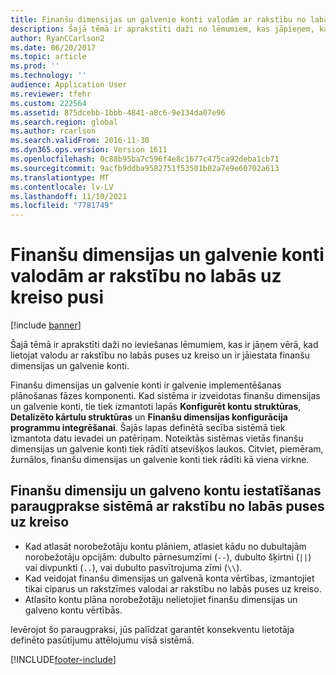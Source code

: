 ```yaml
---
title: Finanšu dimensijas un galvenie konti valodām ar rakstību no labās uz kreiso pusi
description: Šajā tēmā ir aprakstīti daži no lēmumiem, kas jāpieņem, kad lietojat valodu ar rakstību no labās puses uz kreiso un ir jāiestata finanšu dimensijas un galvenie konti.
author: RyanCCarlson2
ms.date: 06/20/2017
ms.topic: article
ms.prod: ''
ms.technology: ''
audience: Application User
ms.reviewer: tfehr
ms.custom: 222564
ms.assetid: 875dcebb-1bbb-4841-a8c6-9e134da07e96
ms.search.region: global
ms.author: rcarlson
ms.search.validFrom: 2016-11-30
ms.dyn365.ops.version: Version 1611
ms.openlocfilehash: 0c88b95ba7c596f4e8c1677c475ca92deba1cb71
ms.sourcegitcommit: 9acfb9ddba9582751f53501b82a7e9e60702a613
ms.translationtype: MT
ms.contentlocale: lv-LV
ms.lasthandoff: 11/10/2021
ms.locfileid: "7781749"
---
```

# <a name="financial-dimensions-and-main-accounts-in-right-to-left-languages"></a>Finanšu dimensijas un galvenie konti valodām ar rakstību no labās uz kreiso pusi

[!include [banner](../includes/banner.md)]

Šajā tēmā ir aprakstīti daži no ieviešanas lēmumiem, kas ir jāņem vērā, kad lietojat valodu ar rakstību no labās puses uz kreiso un ir jāiestata finanšu dimensijas un galvenie konti.

Finanšu dimensijas un galvenie konti ir galvenie implementēšanas plānošanas fāzes komponenti. Kad sistēma ir izveidotas finanšu dimensijas un galvenie konti, tie tiek izmantoti lapās **Konfigurēt kontu struktūras**, **Detalizēto kārtulu struktūras** un **Finanšu dimensijas konfigurācija programmu integrēšanai**. Šajās lapas definētā secība sistēmā tiek izmantota datu ievadei un patēriņam. Noteiktās sistēmas vietās finanšu dimensijas un galvenie konti tiek rādīti atsevišķos laukos. Citviet, piemēram, žurnālos, finanšu dimensijas un galvenie konti tiek rādīti kā viena virkne.

## <a name="best-practices-for-setting-up-financial-dimensions-and-main-accounts-in-a-right-to-left-system"></a>Finanšu dimensiju un galveno kontu iestatīšanas paraugprakse sistēmā ar rakstību no labās puses uz kreiso

- Kad atlasāt norobežotāju kontu plāniem, atlasiet kādu no dubultajām norobežotāju opcijām: dubulto pārnesumzīmi (`--`), dubulto šķirtni (`||`) vai divpunkti (`..`), vai dubulto pasvītrojuma zīmi (`\\`).
- Kad veidojat finanšu dimensijas un galvenā konta vērtības, izmantojiet tikai ciparus un rakstzīmes valodai ar rakstību no labās puses uz kreiso.
- Atlasīto kontu plāna norobežotāju nelietojiet finanšu dimensijas un galveno kontu vērtībās.

Ievērojot šo paraugpraksi, jūs palīdzat garantēt konsekventu lietotāja definēto pasūtījumu attēlojumu visā sistēmā.


[!INCLUDE[footer-include](../../../includes/footer-banner.md)]